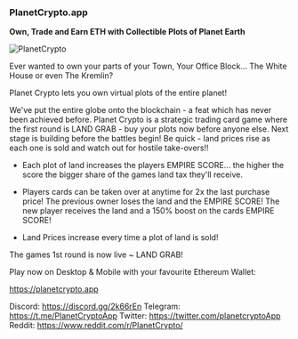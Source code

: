 ### PlanetCrypto.app ###

**Own, Trade and Earn ETH with Collectible Plots of Planet Earth**

![PlanetCrypto](https://planetcrypto.app/images/ad01.jpg "PlanetCrypto.app")


Ever wanted to own your parts of your Town, Your Office Block... The White House or even The Kremlin? 

Planet Crypto lets you own virtual plots of the entire planet! 

We've put the entire globe onto the blockchain - a feat which has never been achieved before.  Planet Crypto is a strategic trading card game where the first round is LAND GRAB - buy your plots now before anyone else. Next stage is building before the battles begin!  Be quick - land prices rise as each one is sold and watch out for hostile take-overs!!

- Each plot of land increases the players EMPIRE SCORE... the higher the score the bigger share of the games land tax they'll receive.

- Players cards can be taken over at anytime for 2x the last purchase price!  The previous owner loses the land and the EMPIRE SCORE!  The new player receives the land and a 150% boost on the cards EMPIRE SCORE!

- Land Prices increase every time a plot of land is sold!

The games 1st round is now live ~ LAND GRAB!

Play now on Desktop & Mobile with your favourite Ethereum Wallet:

https://planetcrypto.app

Discord: https://discord.gg/2k66rEn
Telegram: https://t.me/PlanetCryptoApp
Twitter: https://twitter.com/planetcryptoApp
Reddit: https://www.reddit.com/r/PlanetCrypto/
